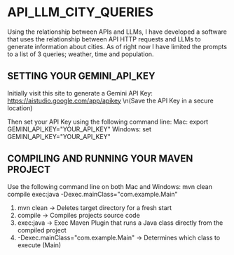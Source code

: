 # API_LLM_CITY_QUERIES
Using the relationship between APIs and LLMs, I have developed a software that uses the relationship between API HTTP requests and LLMs to generate information about cities. As of right now I have limited the prompts to a list of 3 queries; weather, time and population.

## SETTING YOUR GEMINI_API_KEY
Initially visit this site to generate a Gemini API Key: https://aistudio.google.com/app/apikey
\n(Save the API Key in a secure location)

Then set your API Key using the following command line:
Mac: export GEMINI_API_KEY="YOUR_API_KEY"
Windows: set GEMINI_API_KEY="YOUR_API_KEY"

## COMPILING AND RUNNING YOUR MAVEN PROJECT
Use the following command line on both Mac and Windows:
mvn clean compile exec:java -Dexec.mainClass="com.example.Main"

1. mvn clean -> Deletes target directory for a fresh start
2. compile -> Compiles projects source code
3. exec:java -> Exec Maven Plugin that runs a Java class directly from the compiled project
4. -Dexec.mainClass="com.example.Main" -> Determines which class to execute (Main) 
